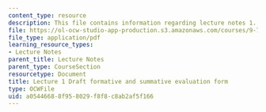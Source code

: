 ```yaml
---
content_type: resource
description: This file contains information regarding lecture notes 1.
file: https://ol-ocw-studio-app-production.s3.amazonaws.com/courses/9-70-social-psychology-spring-2013/a05446688f958029f8f8c8ab2af5f166_MIT9_70S13_frmtve_evltn_L1.pdf
file_type: application/pdf
learning_resource_types:
- Lecture Notes
parent_title: Lecture Notes
parent_type: CourseSection
resourcetype: Document
title: Lecture 1 Draft formative and summative evaluation form
type: OCWFile
uid: a0544668-8f95-8029-f8f8-c8ab2af5f166
---
```

